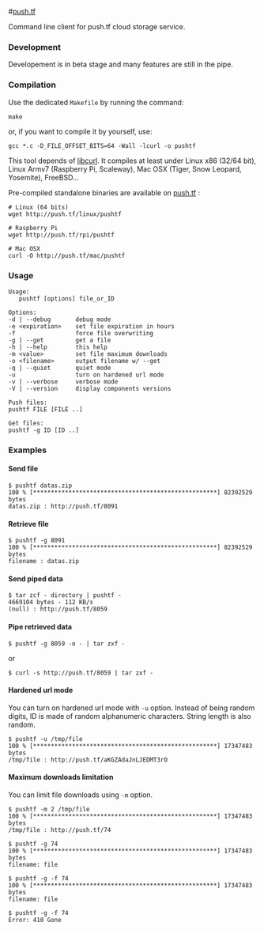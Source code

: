 #[push.tf](http://push.tf)

Command line client for push.tf cloud storage service.


### Development
Developement is in beta stage and many features are still in the pipe.


### Compilation
Use the dedicated `Makefile` by running the command:
```shell
make
```
or, if you want to compile it by yourself, use:

```shell
gcc *.c -D_FILE_OFFSET_BITS=64 -Wall -lcurl -o pushtf
```
This tool depends of [libcurl](http://http://curl.haxx.se/libcurl). It compiles at least under Linux x86 (32/64 bit), Linux Armv7 (Raspberry Pi, Scaleway), Mac OSX (Tiger, Snow Leopard, Yosemite), FreeBSD...

Pre-compiled standalone binaries are available on [push.tf](http://push.tf) :
```shell
# Linux (64 bits)
wget http://push.tf/linux/pushtf

# Raspberry Pi
wget http://push.tf/rpi/pushtf

# Mac OSX
curl -O http://push.tf/mac/pushtf
```


### Usage
```
Usage:
   pushtf [options] file_or_ID

Options:
-d | --debug       debug mode
-e <expiration>    set file expiration in hours
-f                 force file overwriting
-g | --get         get a file
-h | --help        this help
-m <value>         set file maximum downloads
-o <filename>      output filename w/ --get
-q | --quiet       quiet mode
-u                 turn on hardened url mode
-v | --verbose     verbose mode
-V | --version     display components versions

Push files:
pushtf FILE [FILE ..]

Get files:
pushtf -g ID [ID ..]

```

### Examples
#### Send file
```shell
$ pushtf datas.zip
100 % [****************************************************] 82392529 bytes
datas.zip : http://push.tf/8091
```

#### Retrieve file
```shell
$ pushtf -g 8091
100 % [****************************************************] 82392529 bytes
filename : datas.zip
```

#### Send piped data
```shell
$ tar zcf - directory | pushtf -
4669104 bytes - 112 KB/s
(null) : http://push.tf/8059
```

#### Pipe retrieved data
```shell
$ pushtf -g 8059 -o - | tar zxf -
```
or
```shell
$ curl -s http://push.tf/8059 | tar zxf -
```

#### Hardened url mode
You can turn on hardened url mode with `-u` option. Instead of being random digits, ID is made of random alphanumeric characters. String length is also random.
```shell
$ pushtf -u /tmp/file
100 % [****************************************************] 17347483 bytes
/tmp/file : http://push.tf/aKGZAdaJnLJEDMT3rO
```

#### Maximum downloads limitation
You can limit file downloads using `-m` option.
```shell
$ pushtf -m 2 /tmp/file
100 % [****************************************************] 17347483 bytes
/tmp/file : http://push.tf/74

$ pushtf -g 74
100 % [****************************************************] 17347483 bytes
filename: file

$ pushtf -g -f 74
100 % [****************************************************] 17347483 bytes
filename: file

$ pushtf -g -f 74
Error: 410 Gone
```

